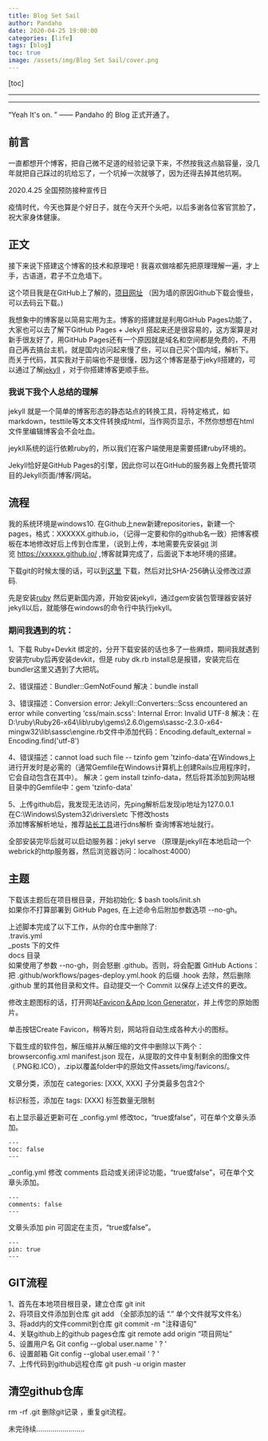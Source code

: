 ```yaml
---
title: Blog Set Sail
author: Pandaho
date: 2020-04-25 19:00:00 
categories: [life] 
tags: [blog]
toc: true
image: /assets/img/Blog Set Sail/cover.png
---
```


[toc]

---
---

“Yeah It's on. ” —— Pandaho 的 Blog 正式开通了。


##  前言

一直都想开个博客，把自己微不足道的经验记录下来，不然按我这点脑容量，没几年就把自己踩过的坑给忘了，一个坑掉一次就够了，因为还得去掉其他坑啊。

2020.4.25 全国预防接种宣传日

疫情时代，今天也算是个好日子，就在今天开个头吧，以后多谢各位客官赏脸了，祝大家身体健康。

## 正文

接下来说下搭建这个博客的技术和原理吧！我喜欢做啥都先把原理理解一遍，才上手，古语道，君子不立危墙下。

这个项目我是在GitHub上了解的，[项目网址](https://github.com/cotes2020/jekyll-theme-chirpy) （因为墙的原因Github下载会慢些，可以去码云下载。)

我想象中的博客是以简易实用为主。博客的搭建就是利用GitHub Pages功能了，大家也可以去了解下GitHub Pages + Jekyll 搭起来还是很容易的，这方案算是对新手很友好了，用GitHub Pages还有一个原因就是域名和空间都是免费的，不用自己再去搞台主机，就是国内访问起来慢了些，可以自己买个国内域，解析下。
而关于代码，其实我对于前端也不是很懂，因为这个博客是基于jekyll搭建的，可以通过了解[jekyll](https://www.jekyll.com.cn/)  ，对于你搭建博客更顺手些。

### 我说下我个人总结的理解

jekyll 就是一个简单的博客形态的静态站点的转换工具，将特定格式，如markdown，testtile等文本文件转换成html，当作网页显示，不然你想想在html文件里编辑博客会不会吐血。

jeykll系统的运行依赖ruby的，所以我们在客户端使用是需要搭建ruby环境的。

Jekyll恰好是GitHub Pages的引擎，因此你可以在GitHub的服务器上免费托管项目的Jekyll页面/博客/网站。

##  流程

我的系统环境是windows10.
在Github上new新建repositories，新建一个pages，格式：XXXXXX.github.io，（记得一定要和你的github名一致）把博客模板在本地修改好后上传到仓库里，（说到上传，本地需要先安装[git](https://git-scm.com/downloads) 浏览 https://xxxxxx.github.io/  ,博客就算完成了，后面说下本地环境的搭建。

下载git的时候太慢的话，可以到[这里](https://npm.taobao.org/mirrors/git-for-windows/) 下载，然后对比SHA-256确认没修改过源码.

先是安装[ruby](https://rubyinstaller.org/downloads/) 然后更新国内源，开始安装jekyll，通过gem安装包管理器安装好jekyll以后，就能够在windows的命令行中执行jekyll。

### 期间我遇到的坑：

1、下载 Ruby+Devkit 绑定的，分开下载安装的话也多了一些麻烦，期间我就遇到安装完ruby后再安装devkit，但是  ruby dk.rb install总是报错，安装完后在bundler这里又遇到了大把坑。

2、错误描述：Bundler::GemNotFound                解决：bundle install

3、错误描述：Conversion error: Jekyll::Converters::Scss encountered an error while converting 'css/main.scss': Internal Error: Invalid UTF-8
解决：在 D:\ruby\Ruby26-x64\lib\ruby\gems\2.6.0\gems\sassc-2.3.0-x64-mingw32\lib\sassc\engine.rb文件中添加代码：Encoding.default_external = Encoding.find('utf-8')

4、错误描述：cannot load such file -- tzinfo
gem 'tzinfo-data'在Windows上进行开发时是必需的（通常Gemfile在Windows计算机上创建Rails应用程序时，它会自动包含在其中）。
解决：gem install tzinfo-data，然后将其添加到网站根目录中的Gemfile中：gem 'tzinfo-data'

5、上传github后，我发现无法访问，先ping解析后发现ip地址为127.0.0.1   
在C:\Windows\System32\drivers\etc 下修改hosts   
添加博客解析地址，推荐[站长工具](http://tool.chinaz.com/dns/?type=1&host=leopardpan.github.io&ip=)进行dns解析  查询博客地址就行。

全部安装完毕后就可以启动服务器：jekyl serve
（原理是jekyll在本地启动一个webrick的http服务器，然后浏览器访问：localhost:4000）

##  主题

下载该主题后在项目根目录，开始初始化:               $ bash tools/init.sh  
如果你不打算部署到 GitHub Pages, 在上述命令后附加参数选项 --no-gh。

上述脚本完成了以下工作，从你的仓库中删除了:  
.travis.yml  
_posts 下的文件  
docs 目录  
如果使用了参数 --no-gh，则会怒删 .github。否则，将会配置 GitHub Actions：把 .github/workflows/pages-deploy.yml.hook 的后缀 .hook 去除，然后删除 .github 里的其他目录和文件。自动提交一个 Commit 以保存上述文件的更改。

修改主题图标的话，打开网站[Favicon＆App Icon Generator](https://www.favicon-generator.org/)，并上传您的原始图片。

单击按钮Create Favicon，稍等片刻，网站将自动生成各种大小的图标。

下载生成的软件包，解压缩并从解压缩的文件中删除以下两个：
browserconfig.xml
manifest.json
现在，从提取的文件中复制剩余的图像文件（.PNG和.ICO），.zip以覆盖folder中的原始文件assets/img/favicons/。

文章分类，添加在 categories: [XXX, XXX]  子分类最多包含2个 

标识标签，添加在 tags: [XXX]  标签数量无限制

右上显示最近更新可在 _config.yml 修改toc，“true或false”，可在单个文章头添加。

```
---
toc: false
---
```

 _config.yml 修改 comments  启动或关闭评论功能，“true或false”，可在单个文章头添加。

```
---
comments: false
---
```

 文章头添加 pin 可固定在主页，“true或false”。

```
---
pin: true
---
```

##  GIT流程
1、首先在本地项目根目录，建立仓库 git init  
2、将项目文件添加到仓库 git add （全部添加的话 “.” 单个文件就写文件名）  
3、将add内的文件commit到仓库 git commit -m "注释语句"  
4、关联github上的github pages仓库 git remote add origin “项目网址”  
5、设置用户名	Git config --global user.name ' ? '   
6、设置邮箱	Git config --global user.email ' ? '  
7、上传代码到github远程仓库 git push -u origin master  

##  清空github仓库
rm -rf .git 删除git记录 ，重复git流程。


未完待续……………………